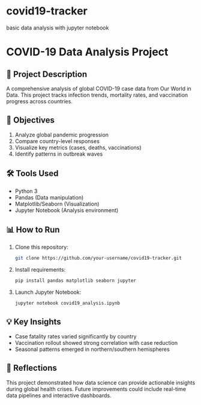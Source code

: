 # covid19-tracker
basic data analysis with jupyter notebook

# COVID-19 Data Analysis Project

## 📌 Project Description
A comprehensive analysis of global COVID-19 case data from Our World in Data. This project tracks infection trends, mortality rates, and vaccination progress across countries.

## 🎯 Objectives
1. Analyze global pandemic progression
2. Compare country-level responses
3. Visualize key metrics (cases, deaths, vaccinations)
4. Identify patterns in outbreak waves

## 🛠️ Tools Used
- Python 3
- Pandas (Data manipulation)
- Matplotlib/Seaborn (Visualization)
- Jupyter Notebook (Analysis environment)

## 📊 How to Run
1. Clone this repository:
   ```bash
   git clone https://github.com/your-username/covid19-tracker.git
   ```
2. Install requirements:
   ```bash
   pip install pandas matplotlib seaborn jupyter
   ```
3. Launch Jupyter Notebook:
   ```bash
   jupyter notebook covid19_analysis.ipynb
   ```

## 💡 Key Insights
- Case fatality rates varied significantly by country
- Vaccination rollout showed strong correlation with case reduction
- Seasonal patterns emerged in northern/southern hemispheres

## 📝 Reflections
This project demonstrated how data science can provide actionable insights during global health crises. Future improvements could include real-time data pipelines and interactive dashboards.
